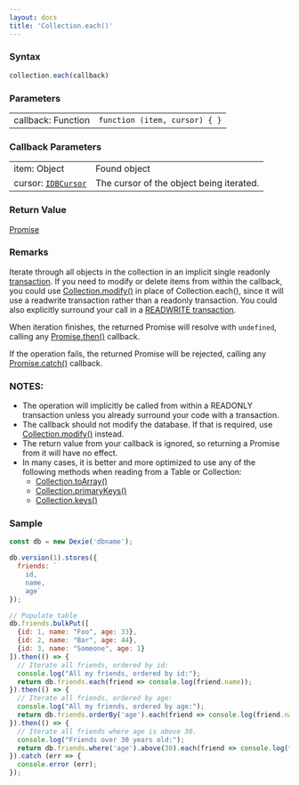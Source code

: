 ```yaml
---
layout: docs
title: 'Collection.each()'
---
```


### Syntax

```javascript
collection.each(callback)
```

### Parameters

<table>
  <tr>
    <td>callback: Function</td>
    <td><code>function (item, cursor) { }</code></td>
  </tr>
</table>

### Callback Parameters

<table>
  <tr>
    <td>item: Object</td>
    <td>Found object</td>
  </tr>
  <tr>
    <td>cursor: <a href="https://developer.mozilla.org/en-US/docs/Web/API/IDBCursor"><code>IDBCursor</code></a></td>
    <td>The cursor of the object being iterated.</td>
  </tr>
</table>

### Return Value

[Promise](/docs/Promise/Promise)

### Remarks

Iterate through all objects in the collection in an implicit single readonly [transaction](https://dexie.org/docs/Dexie/Dexie.transaction()). If you need to modify or delete items from within the callback, you could use [Collection.modify()](https://dexie.org/docs/Collection/Collection.modify()) in place of Collection.each(), since it will use a readwrite transaction rather than a readonly transaction. You could also explicitly surround your call in a [READWRITE transaction](https://dexie.org/docs/Dexie/Dexie.transaction()).

When iteration finishes, the returned Promise will resolve with `undefined`, calling any [Promise.then()](/docs/Promise/Promise.then()) callback.

If the operation fails, the returned Promise will be rejected, calling any [Promise.catch()](/docs/Promise/Promise.catch()) callback.

### NOTES:
* The operation will implicitly be called from within a READONLY transaction unless you already surround your code with a transaction.
* The callback should not modify the database. If that is required, use [Collection.modify()](https://dexie.org/docs/Collection/Collection.modify()) instead.
* The return value from your callback is ignored, so returning a Promise from it will have no effect.
* In many cases, it is better and more optimized to use any of the following methods when reading from a Table or Collection:
  * [Collection.toArray()](/docs/Collection/Collection.toArray())
  * [Collection.primaryKeys()](/docs/Collection/Collection.primaryKeys())
  * [Collection.keys()](/docs/Collection/Collection.keys())

### Sample

```javascript
const db = new Dexie('dbname');

db.version(1).stores({
  friends: `
    id,
    name,
    age`
});

// Populate table
db.friends.bulkPut([
  {id: 1, name: "Foo", age: 33},
  {id: 2, name: "Bar", age: 44},
  {id: 3, name: "Someone", age: 1}
]).then(() => {
  // Iterate all friends, ordered by id:
  console.log("All my friends, ordered by id:");
  return db.friends.each(friend => console.log(friend.name));
}).then(() => {
  // Iterate all friends, ordered by age:
  console.log("All my friends, ordered by age:");
  return db.friends.orderBy('age').each(friend => console.log(friend.name));
}).then(() => {
  // Iterate all friends where age is above 30.
  console.log("Friends over 30 years old:");
  return db.friends.where('age').above(30).each(friend => console.log(friend.name));
}).catch (err => {
  console.error (err);
});

```

